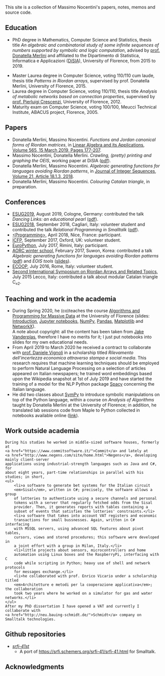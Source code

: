 
<p>This site is a collection of Massimo Nocentini's papers, notes, memos and source code.</p>

## Education

- PhD degree in Mathematics, Computer Science and Statistics, thesis title <em>An algebraic and combinatorial study of some infinite sequences of numbers supported by symbolic and logic computation</em>, advised by <a href="http://local.disia.unifi.it/merlini/">prof. Donatella Merlini</a> and affiliated to the Dipartimento di Statistica, Informatica e Applicazioni ([DiSIA](https://www.disia.unifi.it/)), University of Florence, from 2015 to 2019.

<ul>
        <li>Master Laurea degree in Computer Science, voting 110/110 cum laude, thesis title <em>Patterns in Riordan arrays</em>,
            supervised by prof. Donatella Merlini, University of Florence, 2015.</li>
        <li>Laurea degree in Computer Science, voting 110/110, thesis title <em>Analysis of metabolic networks based on connection properties</em>, 
            supervised by <a href="https://www.pilucrescenzi.it/">prof. Pierluigi Crescenzi</a>, University of Florence, 2012.</li>
        <li>Maturity exam on Computer Science, voting 100/100, Meucci Technical Institute, ABACUS project, Florence, 2005.</li>
	</ul>


<h2><a name="papers">Papers</a></h2>
	<ul>
		<li>Donatella Merlini, Massimo Nocentini. <em>Functions and Jordan canonical forms of Riordan matrices</em>, in <a href="https://doi.org/10.1016/j.laa.2018.12.011">Linear Algebra and its Applications, Volume 565, 15 March 2019, Pages 177-207</a>.</li>
		<li>Massimo Nocentini, Donatella Merlini. <em>Crawling, (pretty) printing and graphing the OEIS</em>, working paper at DiSIA (<a href="http://local.disia.unifi.it/wp_disia/2018/wp_disia_2018_06.pdf}">pdf</a>).</li>
        <li>Donatella Merlini, Massimo Nocentini. <em>Algebraic generating functions for languages
                    avoiding Riordan patterns</em>, in <a href="https://www.emis.de/journals/JIS/VOL21/Merlini/merlini5.html">Journal of Integer Sequences, Volume 21, Article 18.1.3, 2018</a>.</li>
       	<li>Donatella Merlini, Massimo Nocentini. <em>Colouring Catalan triangle</em>, in preparation.</li>
	</ul>

<h2><a name="conf">Conferences</a></h2>
    <ul>
		<li><a href="https://esug.github.io/2019-Conference/conf2019.html">ESUG2019</a>, August 2019, Cologne, Germany: contributed the talk <em>Dancing Links: an educational pearl</em> (<a href="http://esug.org/data/ESUG2019/03Wednesday/room-B/7-Dancing%20Links.pdf">pdf</a>).</li>
        <li><a href="https://esug.github.io/2018-Conference/conf2018.html">ESUG2018</a>, September 2018, Cagliari, Italy: volunteer student and
        contributed the talk <em>Relational Programming in Smalltalk</em> (<a href="https://github.com/massimo-nocentini/microkanrenst/releases/download/v1.0/esug.pdf">pdf</a>).</li>
        <li><a href="https://2018.programming-conference.org">&lt;Programming&gt;</a>, April 2018, Nice, France: participant.</li>
        <li><a href="https://conf.researchr.org/home/icfp-2017">ICFP</a>, September 2017, Oxford, UK: volunteer student.</li>
        <li><a href="https://ep2017.europython.eu/">EuroPython</a>, July 2017, Rimini, Italy: participant.</li>
		<li><a href="https://shb.skku.edu/aorc/Notice/notice3.jsp">AORC winter school</a>,
			February 2017, Suwon, Korea: contributed a talk <em>Algebraic generating functions for languages avoiding Riordan patterns</em> (<a href="https://shb.skku.edu/_custom/skk/_common/board/download.jsp?attach_no=29038">pdf</a>) and
			<em>EOIS tools</em> (<a href="http://massimo-nocentini.github.io/PhD/skku-aorc-2017/oeistools.html\#">slides</a>).</li>
        <li><a href="http://2016.ecoop.org/">ECOOP</a>, July 2016, Rome, Italy: volunteer student.</li>
        <li><a href="https://www.mate.polimi.it/RART2015/">Second International Symposium on Riordan Arrays and Related Topics</a>, July 2015 Lecco, Italy: contributed a talk about modular Catalan triangle C<sub>&equiv;2</sub>.</li>
    </ul>

<h2><a name="conf">Teaching and work in the academia</a></h2>	
    <ul>
	    <li>During Spring 2020, he (co)teaches the course <a href="https://www.unifi.it/p-ins2-2019-544175-1.html">Algorithms and Programming for Massive Data</a> at the University of Florence (slides: <a href="https://massimo-nocentini.github.io/UniFI-Python-Spring-2020/introduction.slides.html#/">Introduction</a>, <a href="https://massimo-nocentini.github.io/UniFI-Python-Spring-2020/jupyter-notebooks.slides.html#/">Jupyter notebooks</a>, <a href="https://massimo-nocentini.github.io/UniFI-Python-Spring-2020/numpy.slides.html#/">NumPy</a>, <a href="https://massimo-nocentini.github.io/UniFI-Python-Spring-2020/pandas.slides.html#/">Pandas</a>, <a href="https://massimo-nocentini.github.io/UniFI-Python-Spring-2020/matplotlib.slides.html#/">Matplotlib</a> and <a href="https://massimo-nocentini.github.io/UniFI-Python-Spring-2020/networkx.slides.html#/">NetworkX</a>). <br>A note about copyright: all the content has been taken from <a href="https://github.com/jakevdp/PythonDataScienceHandbook">Jake Vanderplas</a>, therefore I have no merits for it; I just put notebooks into slides for my own educational needs.</li>
	<li>From April 2019 to March 2020 he received a contract to collaborate with <a href="https://www.disia.unifi.it/p-doc2-2016-200052-V-3f2b342b352728-0.html">prof.
	Daniele Vignoli</a> in a scholarship titled <em>Rilevamento dell'incertezza economica attraverso stampa e social media</em>. This research requires that machine learning techniques should be employed to perform Natural Language Processing on a selection of articles appeared
	on Italian newspapers; he trained word embeddings based upon the Wikipedia snapshot
	at 1st of July 2019 and have started the training of a model for the NLP
	Python package <a href="https://spacy.io/">Spacy</a> concerning the Italian language.</li>
	<li>He did two classes about <a href="https://www.sympy.org/en/index.html">SymPy</a> to introduce symbolic manipulations on top of the Python language, within a course on <em>Analysis of
        Algorithms</em> taught by Donatella Merlini at the University of Florence; in
    addition, he translated lab sessions code from Maple to Python collected in
    notebooks available online (<a href="https://github.com/massimo-nocentini/pacc/tree/master/paa-course">link</a>).</li>
</ul>

<h2><a name="conf">Work outside academia</a></h2>
    
    During his studies he worked in middle-sized software houses, formerly at   	
	<a href="https://www.commitsoftware.it/">Commit</a> and lately at
    <a href="http://www.negens.com/site/home.html">Negens</a>, developing mainly client-server
    applications using industrial-strength languages such as Java and C#, for
    about eight years, part-time relationships in parallel with his studies; in short,
    <ul>
        <li>a software to generate bet systems for the Italian circuit
        <em>Sisal</em>, written in C#; precisely, the software allows a group
        of lotteries to authenticate using a secure channels and personal
        tokens with a server that regularly fetched odds from the Sisal
        provider. Then, it generates reports with tables containing a
        subset of events that satisfies the lotteries' constraints.</li>
        <li>a software that takes into account VAT registers and economic
        transactions for small bussnesses. Again, written in C# interfacing 
        with MSSQL servers, using advanced SQL features about pivot tables,
        cursors, views and stored procedures; this software were developed in
        a joint effort with a group in Milan, Italy.</li>
        <li>little projects about sensors, microcontrollers and home
        automation using Linux boxes and the RaspberryPi, interfacing with C
        code while scripting in Python; heavy use of shell and network protocols
        for messages exchange.</li>
        <li>he collaborated with prof. Enrico Vicario under a scholarship titled
        <em>Architetture e metodi per la cooperazione applicativa</em>; the collaboration
        took two years where he worked on a simulator for gas and water networks.</li>
    </ul>
	After my PhD dissertation I have opened a VAT and currently I collaborate with 
	<a href="http://neu.bauing-schmidt.de/">Schmidt</a> company on Smalltalk technologies.

<h2><a name="github">Github repositories</a></h2>

<ul>
<li><a href="https://github.com/massimo-nocentini/srfi-41st"><em>srfi-41st</em></a>
<ul>
<li>A port of <a href="https://srfi.schemers.org/srfi-41/srfi-41.html">https://srfi.schemers.org/srfi-41/srfi-41.html</a> for Smalltalk.</li>
</ul>
</li>
</ul>

<h2><a name="Acknowledgments"></a>Acknowledgments</h2>

